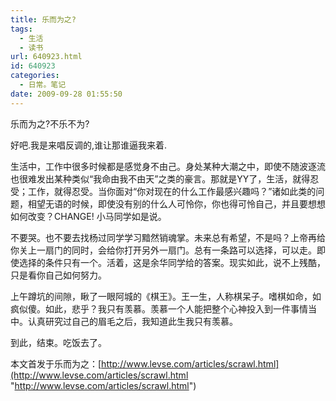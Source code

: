 ```yaml
---
title: 乐而为之?
tags:
  - 生活
  - 读书
url: 640923.html
id: 640923
categories:
  - 日常。笔记
date: 2009-09-28 01:55:50
---
```


乐而为之?不乐不为?

好吧.我是来唱反调的,谁让那谁逼我来着.

生活中，工作中很多时候都是感觉身不由己。身处某种大潮之中，即使不随波逐流也很难发出某种类似“我命由我不由天”之类的豪言。那就是YY了，生活，就得忍受；工作，就得忍受。当你面对“你对现在的什么工作最感兴趣吗？”诸如此类的问题，相望无语的时候，即使没有别的什么人可怜你，你也得可怜自己，并且要想想如何改变？CHANGE! 小马同学如是说。

不要哭。也不要去找杨过同学学习黯然销魂掌。未来总有希望，不是吗？上帝再给你关上一扇门的同时，会给你打开另外一扇门。总有一条路可以选择，可以走。即使选择的条件只有一个。活着，这是余华同学给的答案。现实如此，说不上残酷，只是看你自己如何努力。

上午蹲坑的间隙，瞅了一眼阿城的《棋王》。王一生，人称棋呆子。嗜棋如命，如疯似傻。如此，悲乎？我只有羡慕。羡慕一个人能把整个心神投入到一件事情当中。认真研究过自己的眉毛之后，我知道此生我只有羡慕。

到此，结束。吃饭去了。

本文首发于乐而为之：[http://www.levse.com/articles/scrawl.html](http://www.levse.com/articles/scrawl.html "http://www.levse.com/articles/scrawl.html")